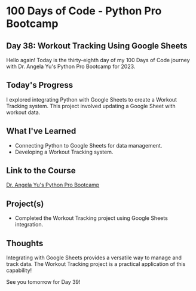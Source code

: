 # 100 Days of Code - Python Pro Bootcamp
## Day 38: Workout Tracking Using Google Sheets

Hello again! Today is the thirty-eighth day of my 100 Days of Code journey with Dr. Angela Yu's Python Pro Bootcamp for 2023.

## Today's Progress
I explored integrating Python with Google Sheets to create a Workout Tracking system. This project involved updating a Google Sheet with workout data.

## What I've Learned
- Connecting Python to Google Sheets for data management.
- Developing a Workout Tracking system.

## Link to the Course
[Dr. Angela Yu's Python Pro Bootcamp](https://www.udemy.com/course/100-days-of-code/)

## Project(s)
- Completed the Workout Tracking project using Google Sheets integration.

## Thoughts
Integrating with Google Sheets provides a versatile way to manage and track data. The Workout Tracking project is a practical application of this capability!

See you tomorrow for Day 39!
